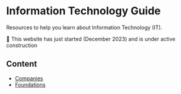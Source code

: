 # Information Technology Guide

Resources to help you learn about Information Technology (IT).

🚧 This website has just started (December 2023) and is under active construction

## Content

* [Companies](docs/companies/companies.md)
* [Foundations](docs/foundations/foundations.md)
